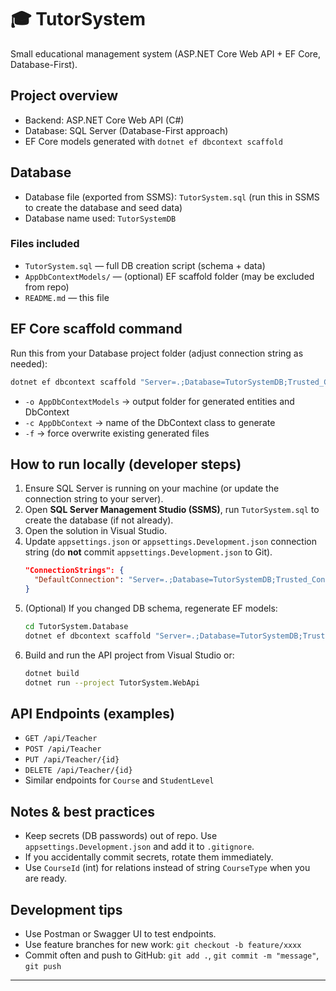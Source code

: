 # 🎓 TutorSystem

Small educational management system (ASP.NET Core Web API + EF Core, Database-First).

## Project overview
- Backend: ASP.NET Core Web API (C#)
- Database: SQL Server (Database-First approach)
- EF Core models generated with `dotnet ef dbcontext scaffold`

## Database
- Database file (exported from SSMS): `TutorSystem.sql` (run this in SSMS to create the database and seed data)
- Database name used: `TutorSystemDB`

### Files included
- `TutorSystem.sql` — full DB creation script (schema + data)
- `AppDbContextModels/` — (optional) EF scaffold folder (may be excluded from repo)
- `README.md` — this file

## EF Core scaffold command
Run this from your Database project folder (adjust connection string as needed):

```bash
dotnet ef dbcontext scaffold "Server=.;Database=TutorSystemDB;Trusted_Connection=True;TrustServerCertificate=True;" Microsoft.EntityFrameworkCore.SqlServer -o AppDbContextModels -c AppDbContext -f
```

- `-o AppDbContextModels` → output folder for generated entities and DbContext  
- `-c AppDbContext` → name of the DbContext class to generate  
- `-f` → force overwrite existing generated files

## How to run locally (developer steps)

1. Ensure SQL Server is running on your machine (or update the connection string to your server).
2. Open **SQL Server Management Studio (SSMS)**, run `TutorSystem.sql` to create the database (if not already).
3. Open the solution in Visual Studio.
4. Update `appsettings.json` or `appsettings.Development.json` connection string (do **not** commit `appsettings.Development.json` to Git).
   ```json
   "ConnectionStrings": {
     "DefaultConnection": "Server=.;Database=TutorSystemDB;Trusted_Connection=True;TrustServerCertificate=True;"
   }
   ```
5. (Optional) If you changed DB schema, regenerate EF models:
   ```bash
   cd TutorSystem.Database
   dotnet ef dbcontext scaffold "Server=.;Database=TutorSystemDB;Trusted_Connection=True;TrustServerCertificate=True;" Microsoft.EntityFrameworkCore.SqlServer -o AppDbContextModels -c AppDbContext -f
   ```
6. Build and run the API project from Visual Studio or:
   ```bash
   dotnet build
   dotnet run --project TutorSystem.WebApi
   ```

## API Endpoints (examples)
- `GET /api/Teacher`
- `POST /api/Teacher`
- `PUT /api/Teacher/{id}`
- `DELETE /api/Teacher/{id}`
- Similar endpoints for `Course` and `StudentLevel`

## Notes & best practices
- Keep secrets (DB passwords) out of repo. Use `appsettings.Development.json` and add it to `.gitignore`.
- If you accidentally commit secrets, rotate them immediately.
- Use `CourseId` (int) for relations instead of string `CourseType` when you are ready.

## Development tips
- Use Postman or Swagger UI to test endpoints.
- Use feature branches for new work: `git checkout -b feature/xxxx`
- Commit often and push to GitHub: `git add .`, `git commit -m "message"`, `git push`

----
